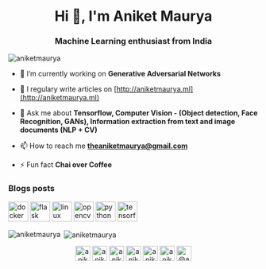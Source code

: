 <h1 align="center">Hi 👋, I'm Aniket Maurya</h1>
<h3 align="center">Machine Learning enthusiast from India</h3>

<p align="left"> <img src="https://komarev.com/ghpvc/?username=aniketmaurya" alt="aniketmaurya" /> </p>

- 🔭 I’m currently working on **Generative Adversarial Networks**

<!-- - 👨‍💻 Read my blogs and articles at [https://aniketmaurya.ml/](https://aniketmaurya.ml/) -->

- 📝 I regulary write articles on [http://aniketmaurya.ml](http://aniketmaurya.ml)

- 💬 Ask me about **Tensorflow, Computer Vision - (Object detection, Face Recognition, GANs), Information extraction from text and image documents (NLP + CV)**

- 📫 How to reach me **theaniketmaurya@gmail.com**

- ⚡ Fun fact **Chai over Coffee**

### Blogs posts
<!-- BLOG-POST-LIST:START -->
<!-- BLOG-POST-LIST:END -->

<p align="left"><img src="https://devicons.github.io/devicon/devicon.git/icons/docker/docker-original-wordmark.svg" alt="docker" width="40" height="40"/> <img src="https://www.vectorlogo.zone/logos/pocoo_flask/pocoo_flask-icon.svg" alt="flask" width="40" height="40"/> <img src="https://devicons.github.io/devicon/devicon.git/icons/linux/linux-original.svg" alt="linux" width="40" height="40"/> <img src="https://www.vectorlogo.zone/logos/opencv/opencv-icon.svg" alt="opencv" width="40" height="40"/> <img src="https://devicons.github.io/devicon/devicon.git/icons/python/python-original.svg" alt="python" width="40" height="40"/> <img src="https://www.vectorlogo.zone/logos/tensorflow/tensorflow-icon.svg" alt="tensorflow" width="40" height="40"/></p><p><img align="left" src="https://github-readme-stats.vercel.app/api/top-langs/?username=aniketmaurya&layout=compact&hide=html" alt="aniketmaurya" /></p>

<p>&nbsp;<img align="center" src="https://github-readme-stats.vercel.app/api?username=aniketmaurya&show_icons=true" alt="aniketmaurya" /></p>

<p align="center">
<a href="https://dev.to/aniketmaurya" target="blank"><img align="center" src="https://cdn.jsdelivr.net/npm/simple-icons@3.0.1/icons/dev-dot-to.svg" alt="aniketmaurya" height="30" width="30" /></a>
<a href="https://twitter.com/aniketmaurya" target="blank"><img align="center" src="https://cdn.jsdelivr.net/npm/simple-icons@3.0.1/icons/twitter.svg" alt="aniketmaurya" height="30" width="30" /></a>
<a href="https://linkedin.com/in/aniketmaurya" target="blank"><img align="center" src="https://cdn.jsdelivr.net/npm/simple-icons@3.0.1/icons/linkedin.svg" alt="aniketmaurya" height="30" width="30" /></a>
<a href="https://kaggle.com/aniketmaurya" target="blank"><img align="center" src="https://cdn.jsdelivr.net/npm/simple-icons@3.0.1/icons/kaggle.svg" alt="aniketmaurya" height="30" width="30" /></a>
<a href="https://instagram.com/aniketmaurya" target="blank"><img align="center" src="https://cdn.jsdelivr.net/npm/simple-icons@3.0.1/icons/instagram.svg" alt="aniketmaurya" height="30" width="30" /></a>
<a href="https://www.behance.net/aniketmaurya" target="blank"><img align="center" src="https://cdn.jsdelivr.net/npm/simple-icons@3.0.1/icons/behance.svg" alt="aniketmaurya" height="30" width="30" /></a>
<a href="https://medium.com/@aniketmaurya" target="blank"><img align="center" src="https://cdn.jsdelivr.net/npm/simple-icons@3.0.1/icons/medium.svg" alt="@aniketmaurya" height="30" width="30" /></a>
</p>
